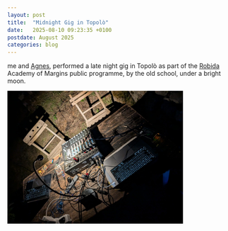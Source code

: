 ```yaml
---
layout: post
title:  "Midnight Gig in Topolò"
date:   2025-08-10 09:23:35 +0100
postdate: August 2025
categories: blog
---
```


me and [Agnes][agnes], performed a late night gig in Topolò as part of the [Robida][robida] Academy of Margins public programme, by the old school, under a bright moon.

<a href="/assets/img/live/robidagig2.jpeg"><img src="/assets/img/live/robidagig2.jpeg" height="300" width="auto"/></a>

[agnes]: https://agnescameron.info/
[robida]: https://robidacollective.com/projects/academy-of-margins/summer-school-of-the-academy-of-margins-2025
